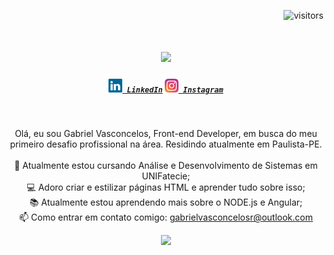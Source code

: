 <p align="right">
  <img src="https://visitor-badge.laobi.icu/badge?page_id=gvrodrigues2.meu-repo&left_color=blue&right_color=green" alt="visitors" style="width:90px;"/>
</p>

<h1 align="center">
  <a href="https://git.io/typing-svg">
    <img src="https://readme-typing-svg.herokuapp.com/?lines=Ol%C3%A1!+%F0%9F%91%8B;Esse+%C3%A9+o+Gabriel....;Prazer+em+conhec%C3%AA-lo!&center=true&size=30">
  </a>
</h1>

<h5 align="center">
  <code><a href="https://www.linkedin.com/in/gabriel-vasconcelos-974082242/" target="_blank" title="LinkedIn Profile"><img width="22" src="images/linkedin.svg"> LinkedIn</a></code>
  <code><a href="https://www.instagram.com/_gvrodrigues_?igsh=MTdncnM1Nm41bDh0cw==" title="Instagram Profile" target="_blank"><img width="22" src="images/instagram.svg"> Instagram</a></code>
</h5>
<br>
<p align="center">
  Olá, eu sou Gabriel Vasconcelos, Front-end Developer, em busca do meu primeiro desafio profissional na área. Residindo atualmente em Paulista-PE.
  <br>
  <br>
  🔬 Atualmente estou cursando Análise e Desenvolvimento de Sistemas em UNIFatecie;
  <br>
  💻 Adoro criar e estilizar páginas HTML e aprender tudo sobre isso;
  <br>
  📚 Atualmente estou aprendendo mais sobre o NODE.js e Angular;
  <br>
  📫 Como entrar em contato comigo: <a href="mailto: gabrielvasconcelosr@outlook.com">gabrielvasconcelosr@outlook.com</a>
</p>

<p align="center">
  <img alig src="https://github-profile-trophy.vercel.app/?username=gvrodrigues2&theme=onedark&column=-1" />
</p>